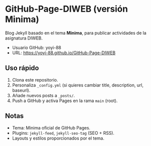 # GitHub-Page-DIWEB (versión Minima)

Blog Jekyll basado en el tema **Minima**, para publicar actividades de la asignatura DIWEB.
- Usuario GitHub: yoyi-88
- URL: https://yoyi-88.github.io/GitHub-Page-DIWEB

## Uso rápido
1. Clona este repositorio.
2. Personaliza `_config.yml` (si quieres cambiar title, description, url, baseurl).
3. Añade nuevos posts a `_posts/`.
4. Push a GitHub y activa Pages en la rama `main` (root).

## Notas
- Tema: Minima oficial de GitHub Pages.
- Plugins: `jekyll-feed`, `jekyll-seo-tag` (SEO + RSS).
- Layouts y estilos proporcionados por el tema.
